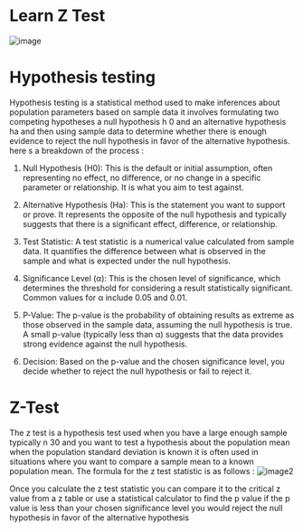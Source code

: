 # Learn Z Test 
![image](https://github.com/gauravprajapat29/Z-Test-Learn/assets/117170702/a5661811-9df6-472b-a4a2-ffe6d51a0791)
# Hypothesis testing
Hypothesis testing is a statistical method used to make inferences about population parameters based on sample data it involves formulating two competing hypotheses a null hypothesis h 0 and an alternative hypothesis ha and then using sample data to determine whether there is enough evidence to reject the null hypothesis in favor of the alternative hypothesis.
here s a breakdown of the process : 

1. Null Hypothesis (H0): This is the default or initial assumption, often representing no effect, no difference, or no change in a specific parameter or relationship. It is what you aim to test against.

2. Alternative Hypothesis (Ha): This is the statement you want to support or prove. It represents the opposite of the null hypothesis and typically suggests that there is a significant effect, difference, or relationship.

3. Test Statistic: A test statistic is a numerical value calculated from sample data. It quantifies the difference between what is observed in the sample and what is expected under the null hypothesis.

4. Significance Level (α): This is the chosen level of significance, which determines the threshold for considering a result statistically significant. Common values for α include 0.05 and 0.01.

5. P-Value: The p-value is the probability of obtaining results as extreme as those observed in the sample data, assuming the null hypothesis is true. A small p-value (typically less than α) suggests that the data provides strong evidence against the null hypothesis.

6. Decision: Based on the p-value and the chosen significance level, you decide whether to reject the null hypothesis or fail to reject it.

# Z-Test
The z test is a hypothesis test used when you have a large enough sample typically n 30 and you want to test a hypothesis about the population mean when the population standard deviation is known it is often used in situations where you want to compare a sample mean to a known population mean.
The formula for the z test statistic is as follows : 
![image2](https://github.com/gauravprajapat29/Z-Test-Learn/assets/117170702/7281a5aa-91ab-40a6-9f85-cc2f292ef396)

Once you calculate the z test statistic you can compare it to the critical z value from a z table or use a statistical calculator to find the p value if the p value is less than your chosen significance level you would reject the null hypothesis in favor of the alternative hypothesis
